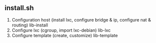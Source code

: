 

install.sh
----------

1) Configuration host (install lxc, configure bridge & ip, configure nat & routing) lib-install
2) Configure lxc (cgroup, import lxc-debian) lib-lxc
3) Configure template (create, customize) lib-template



